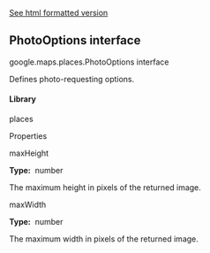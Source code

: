 [See html formatted version](https://huasofoundries.github.io/google-maps-documentation/PhotoOptions.html)


PhotoOptions interface
----------------------

google.maps.places.PhotoOptions interface

Defines photo-requesting options.

#### Library

places

Properties

maxHeight

**Type:**  number

The maximum height in pixels of the returned image.

maxWidth

**Type:**  number

The maximum width in pixels of the returned image.